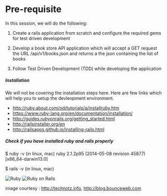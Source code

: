 # Pre-requisite

In this session, we will do the following:

1) Create a rails application from scratch and configure the required gems for test driven development

2) Develop a book store API application which will accept a GET request the URL /api/v1/books.json and returns a the json containing the list of books

3) Follow Test Driven Development (TDD) while developing the application

##### Installation

We will not be covering the installation steps here.
Here are few links which will help you to setup the devleopment environment.

* http://ruby.about.com/od/tutorials/a/installruby.htm
* https://www.ruby-lang.org/en/documentation/installation/
* http://guides.rubyonrails.org/getting_started.html
* http://railsinstaller.org/en
* http://railsapps.github.io/installing-rails.html

##### Check if you have installed ruby and rails properly

$ ruby -v (in linux, mac)
ruby 2.1.2p95 (2014-05-08 revision 45877) [x86_64-darwin13.0]

$ rails -v (in linux, mac)

![Ruby](http://technotz.info/stuffs/Oct12/Article14/img/img.png "Ruby, Programming Language")
![Ruby on Rails](http://blog.bounceweb.com/wp-content/uploads/2010/09/Tools-for-Ruby-on-Rails-logo.jpg "Ruby on Rails, a web application framework")

image courtesy : http://technotz.info, http://blog.bounceweb.com



